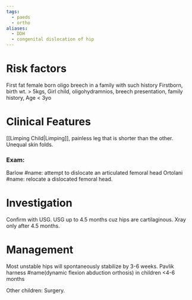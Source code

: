 ```yaml
---
tags:
  - paeds
  - ortho
aliases:
  - DDH
  - congenital dislocation of hip
---
```

# Risk factors
First fat female born oligo breech in a family with such history
	Firstborn, birth wt. > 5kgs, Girl child, oligohydramnios, breech presentation, family history,
Age < 3yo
# Clinical Features
[[Limping Child|Limping]], painless leg that is shorter than the other. Unequal skin folds.
### Exam:
Barlow #name: attempt to dislocate an articulated femoral head
Ortolani #name: relocate a dislocated femoral head.
# Investigation
Confirm with USG.
USG up to 4.5 months cuz hips are cartilaginous.
Xray only after 4.5 months.
# Management
Most unstable hips will spontaneously stabilize by 3-6 weeks.
Pavlik harness #name(dynamic flexion abduction orthosis) in children <4-6 months

Other children: Surgery.